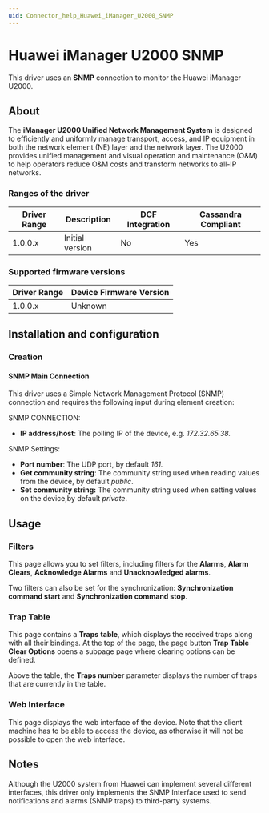 ```yaml
---
uid: Connector_help_Huawei_iManager_U2000_SNMP
---
```


# Huawei iManager U2000 SNMP

This driver uses an **SNMP** connection to monitor the Huawei iManager U2000.

## About

The **iManager U2000 Unified Network Management System** is designed to efficiently and uniformly manage transport, access, and IP equipment in both the network element (NE) layer and the network layer. The U2000 provides unified management and visual operation and maintenance (O&M) to help operators reduce O&M costs and transform networks to all-IP networks.

### Ranges of the driver

| **Driver Range** | **Description** | **DCF Integration** | **Cassandra Compliant** |
|------------------|-----------------|---------------------|-------------------------|
| 1.0.0.x          | Initial version | No                  | Yes                     |

### Supported firmware versions

| **Driver Range** | **Device Firmware Version** |
|------------------|-----------------------------|
| 1.0.0.x          | Unknown                     |

## Installation and configuration

### Creation

#### SNMP Main Connection

This driver uses a Simple Network Management Protocol (SNMP) connection and requires the following input during element creation:

SNMP CONNECTION:

- **IP address/host**: The polling IP of the device, e.g. *172.32.65.38.*

SNMP Settings:

- **Port number**: The UDP port, by default *161.*
- **Get community string**: The community string used when reading values from the device, by default *public*.
- **Set community string:** The community string used when setting values on the device,by default *private*.

## Usage

### Filters

This page allows you to set filters, including filters for the **Alarms**, **Alarm Clears**, **Acknowledge Alarms** and **Unacknowledged alarms**.

Two filters can also be set for the synchronization: **Synchronization command start** and **Synchronization command stop**.

### Trap Table

This page contains a **Traps** **table**, which displays the received traps along with all their bindings. At the top of the page, the page button **Trap Table Clear Options** opens a subpage page where clearing options can be defined.

Above the table, the **Traps number** parameter displays the number of traps that are currently in the table.

### Web Interface

This page displays the web interface of the device. Note that the client machine has to be able to access the device, as otherwise it will not be possible to open the web interface.

## Notes

Although the U2000 system from Huawei can implement several different interfaces, this driver only implements the SNMP Interface used to send notifications and alarms (SNMP traps) to third-party systems.
